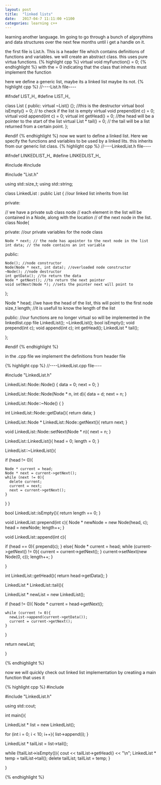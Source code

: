 ```yaml
---
layout: post
title:  "linked lists"
date:   2017-04-7 11:11:00 +1100
categories: learning c++
---
```


learning another language. Im going to go through a bunch of algorythims and data structures over the next 
few months until i get a handle on it.

the first file is List.h. This is a header file which contains definitions of functions and variables. 
we will create an abstract class. this uses pure virtua functions. 
{% highlight cpp %}
virtual void myFunction() = 0;
{% endhighlight %}
with the = 0 indicating that the class that inherits must implement the function

here we define a generic list, maybe its a linked list maybe its not. 
{% highlight cpp %}
//----List.h file----

#ifndef LIST_H_
#define LIST_H_

class List {
public:
  virtual ~List() {};  //this is the destructor
  virtual bool isEmpty() = 0; // to check if the list is empty
  virtual void prepend(int c) = 0; 
  virtual void append(int c) = 0;
  virtual int getHead() = 0; //the head will be a pointer to the start of the list
  virtual List * tail() = 0; // the tail will be a list returned from a certain point. 
};

#endif
{% endhighlight %}
now we want to define a linked list. Here we specify the functions and variables to be used by a linked lits.
this inherits from our generic list class.
{% highlight cpp %}
//----LinkedList.h file----

#ifndef LINKEDLIST_H_
#define LINKEDLIST_H_

#include <cstddef>
#include <string>

#include "List.h"

using std::size_t;
using std::string;

class LinkedList : public List { //our linked list inherits from list

 private:

  // we have a private sub class node
  // each element in the list will be contained in a Node, along with the location
  // of the next node in the list.
  class Node{ 

  private: //our private variables for the node class

    Node * next; // the node has apointer to the next node in the list
    int data; // the node contains an int variable 

  public:

    Node(); //node constructor
    Node(Node * next, int data); //overloaded node constructor
    ~Node(); //node destructor
    int getData(); //to return the data
    Node * getNext(); //to return the next pointer
    void setNext(Node *); //sets the pointer next will point to

  };

  Node * head; //we have the head of the list, this will point to the first node
  size_t length; //it is usefull to know the length of the list

 public:
  //our functions are no longer virtual so will be implemented in the linkedlist.cpp file
  LinkedList(); 
  ~LinkedList();
  bool isEmpty();
  void prepend(int c); 
  void append(int c);
  int getHead();
  LinkedList * tail();
  
};

#endif
{% endhighlight %}

in the .cpp file we implement the definitions from header file

{% highlight cpp %}
//----LinkedList.cpp file----

#include "LinkedList.h"

LinkedList::Node::Node() {
  data = 0;
  next = 0;
}

LinkedList::Node::Node(Node * n, int d){
  data = d;
  next = n;
}

LinkedList::Node::~Node() {
}

int LinkedList::Node::getData(){
  return data;
}

LinkedList::Node * LinkedList::Node::getNext(){
  return next;
}

void LinkedList::Node::setNext(Node * n){
  next = n;
}

LinkedList::LinkedList(){
  head = 0;
  length = 0;
}

LinkedList::~LinkedList(){

  if (head != 0){

    Node * current = head;
    Node * next = current->getNext();
    while (next != 0){
      delete current;
      current = next;
      next = current->getNext();
    }
  }
}

bool LinkedList::isEmpty(){
  return length == 0;
}

void LinkedList::prepend(int c){
  Node * newNode = new Node(head, c);
  head = newNode;
  length++;
}

void LinkedList::append(int c){

  if (head == 0){
    prepend(c);
  }
  else{
    Node * current = head;
    while (current->getNext() != 0){
      current = current->getNext();
    }
    current->setNext(new Node(0, c));
    length++;
  }

}

int LinkedList::getHead(){
  return head->getData();
}

LinkedList * LinkedList::tail(){

  LinkedList * newList = new LinkedList();

  if (head != 0){
    Node * current = head->getNext();

    while (current != 0){
      newList->append(current->getData());
      current = current->getNext();
    }
  }

  return newList;
  
}

{% endhighlight %}

now we will quickly check out linked list implementation by creatiing a main function that uses it


{% highlight cpp %}
#include <iostream>

#include "LinkedList.h"

using std::cout;

int main(){

  LinkedList * list = new LinkedList();

  for (int i = 0; i < 10; i++){
    list->append(i);
  }

  LinkedList * tailList = list->tail();

  while (!tailList->isEmpty()){
    cout << tailList->getHead() << "\n";
    LinkedList * temp = tailList->tail();
    delete tailList;
    tailList = temp;
  }
  
}

{% endhighlight %}